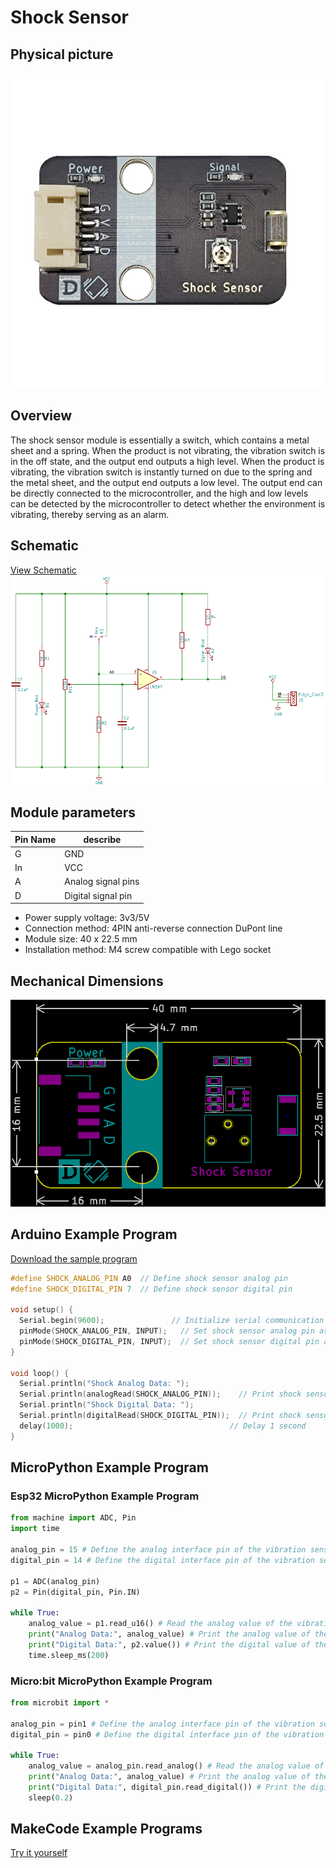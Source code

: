 # Shock Sensor

## Physical picture

![Physical picture](picture/shock_sensor.png)

## Overview

The shock sensor module is essentially a switch, which contains a metal sheet and a spring. When the product is not vibrating, the vibration switch is in the off state, and the output end outputs a high level. When the product is vibrating, the vibration switch is instantly turned on due to the spring and the metal sheet, and the output end outputs a low level. The output end can be directly connected to the microcontroller, and the high and low levels can be detected by the microcontroller to detect whether the environment is vibrating, thereby serving as an alarm.

## Schematic

<a href="en/ph2.0_sensors/sensors/shock_sensor/shock_sensor_schematic.pdf" target="_blank">View Schematic</a> ![Schematic](picture/shock_sensor_schematic.png)

## Module parameters

| Pin Name | describe           |
| -------- | ------------------ |
| G        | GND                |
| In       | VCC                |
| A        | Analog signal pins |
| D        | Digital signal pin |

- Power supply voltage: 3v3/5V
- Connection method: 4PIN anti-reverse connection DuPont line
- Module size: 40 x 22.5 mm
- Installation method: M4 screw compatible with Lego socket

## Mechanical Dimensions

![Mechanical Dimensions](picture/shock_sensor_schematic_assembly.png)

## Arduino Example Program

<a href="en/ph2.0_sensors/sensors/shock_sensor/shock_sensor.rar" download>Download the sample program</a>

```c++
#define SHOCK_ANALOG_PIN A0  // Define shock sensor analog pin
#define SHOCK_DIGITAL_PIN 7  // Define shock sensor digital pin

void setup() {
  Serial.begin(9600);               // Initialize serial communication
  pinMode(SHOCK_ANALOG_PIN, INPUT);   // Set shock sensor analog pin as input
  pinMode(SHOCK_DIGITAL_PIN, INPUT);  // Set shock sensor digital pin as input
}

void loop() {
  Serial.println("Shock Analog Data: ");
  Serial.println(analogRead(SHOCK_ANALOG_PIN));    // Print shock sensor analog data
  Serial.println("Shock Digital Data: ");
  Serial.println(digitalRead(SHOCK_DIGITAL_PIN));  // Print shock sensor digital data
  delay(1000);                                   // Delay 1 second
}
```

## MicroPython Example Program

### Esp32 MicroPython Example Program

```python
from machine import ADC, Pin
import time

analog_pin = 15 # Define the analog interface pin of the vibration sensor
digital_pin = 14 # Define the digital interface pin of the vibration sensor

p1 = ADC(analog_pin)
p2 = Pin(digital_pin, Pin.IN)

while True:
    analog_value = p1.read_u16() # Read the analog value of the vibration sensor
    print("Analog Data:", analog_value) # Print the analog value of the vibration sensor
    print("Digital Data:", p2.value()) # Print the digital value of the vibration sensor
    time.sleep_ms(200)
```

### Micro:bit MicroPython Example Program

```python
from microbit import *

analog_pin = pin1 # Define the analog interface pin of the vibration sensor
digital_pin = pin0 # Define the digital interface pin of the vibration sensor

while True:
    analog_value = analog_pin.read_analog() # Read the analog value of the vibration sensor
    print("Analog Data:", analog_value) # Print the analog value of the vibration sensor
    print("Digital Data:", digital_pin.read_digital()) # Print the digital value of the vibration sensor
    sleep(0.2)
```

## MakeCode Example Programs

[Try it yourself](https://makecode.microbit.org/_0Jy1249E9U4K)
